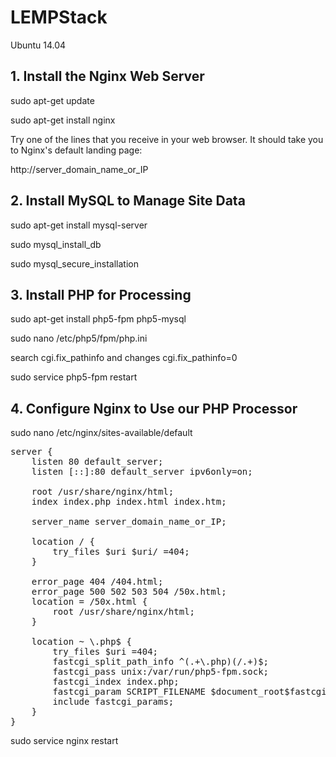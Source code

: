 # LEMPStack
Ubuntu 14.04
</br>
<h2>1. Install the Nginx Web Server</h2>
<p>sudo apt-get update
<p>sudo apt-get install nginx
<p>Try one of the lines that you receive in your web browser. It should take you to Nginx's default landing page:
<p>http://server_domain_name_or_IP
<h2>2. Install MySQL to Manage Site Data</h2>
<p>sudo apt-get install mysql-server
<p>sudo mysql_install_db
<p>sudo mysql_secure_installation
  </br>
<h2>3. Install PHP for Processing</h2>
<p>sudo apt-get install php5-fpm php5-mysql
<p>sudo nano /etc/php5/fpm/php.ini
<p>search cgi.fix_pathinfo and changes cgi.fix_pathinfo=0
<p>sudo service php5-fpm restart
</br>
<h2>4. Configure Nginx to Use our PHP Processor</h2>
<p>sudo nano /etc/nginx/sites-available/default
  
<pre>
server {
    listen 80 default_server;
    listen [::]:80 default_server ipv6only=on;

    root /usr/share/nginx/html;
    index <span class="highlight">index.php</span> index.html index.htm;

    server_name <span class="highlight">server_domain_name_or_IP</span>;

    location / {
        try_files $uri $uri/ =404;
    }

    <span class="highlight">error_page 404 /404.html;</span>
    <span class="highlight">error_page 500 502 503 504 /50x.html;</span>
    <span class="highlight">location = /50x.html {</span>
        <span class="highlight">root /usr/share/nginx/html;</span>
    <span class="highlight">}</span>

    <span class="highlight">location ~ \.php$ {</span>
        <span class="highlight">try_files $uri =404;</span>
        <span class="highlight">fastcgi_split_path_info ^(.+\.php)(/.+)$;</span>
        <span class="highlight">fastcgi_pass unix:/var/run/php5-fpm.sock;</span>
        <span class="highlight">fastcgi_index index.php;</span>
        <span class="highlight">fastcgi_param SCRIPT_FILENAME $document_root$fastcgi_script_name;</span>
        <span class="highlight">include fastcgi_params;</span>
    <span class="highlight">}</span>
}
</pre>

<p>sudo service nginx restart
